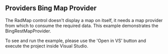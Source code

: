 ## Providers Bing Map Provider
The RadMap control doesn't display a map on itself, it needs a map provider from which to consume the required data. This example demonstrates the BingRestMapProvider.

To see and run the example, please use the 'Open in VS' button and execute the project inside Visual Studio.

[//]: <keywords:MapMode, BingMapProvider, BingRestMap>
